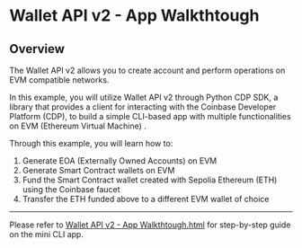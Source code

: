 # Wallet API v2 - App Walkthtough

## Overview 
The Wallet API v2 allows you to create account and perform operations on EVM compatible networks.

In this example, you will utilize Wallet API v2 through Python CDP SDK, a library that provides a client for interacting with the Coinbase Developer Platform (CDP), to build a simple CLI-based app with multiple functionalities on EVM (Ethereum Virtual Machine) .

Through this example, you will learn how to:

1. Generate EOA (Externally Owned Accounts) on EVM
2. Generate Smart Contract wallets on EVM
3. Fund the Smart Contract wallet created with Sepolia Ethereum (ETH) using the Coinbase faucet
4. Transfer the ETH funded above to a different EVM wallet of choice

---
Please refer to [Wallet API v2 - App Walkthtough.html](https://github.com/michelleflion/cb-test/blob/1f35b43b8bfd5196c0c161eeffa5076045220ffe/Wallet%20API%20v2%20-%20App%20Walkthtough.html) for step-by-step guide on the mini CLI app.
